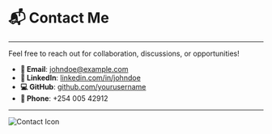# 📬 **Contact Me**

---

Feel free to reach out for collaboration, discussions, or opportunities!

- **📧 Email**: [johndoe@example.com](mailto:brender.a8202@gmail.com)
- **🔗 LinkedIn**: [linkedin.com/in/johndoe](https://linkedin.com/in/brender-akinyi)
- **💻 GitHub**: [github.com/yourusername](https://github.com/ABree24)
- **📱 Phone**: +254 005 42912

---

![Contact Icon](assets/images/contact.png)
